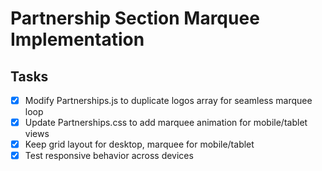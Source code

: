 # Partnership Section Marquee Implementation

## Tasks
- [x] Modify Partnerships.js to duplicate logos array for seamless marquee loop
- [x] Update Partnerships.css to add marquee animation for mobile/tablet views
- [x] Keep grid layout for desktop, marquee for mobile/tablet
- [x] Test responsive behavior across devices
